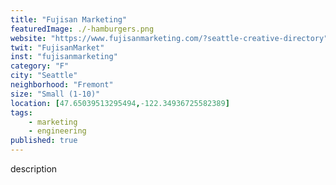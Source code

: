 ```yaml
---
title: "Fujisan Marketing"
featuredImage: ./-hamburgers.png
website: "https://www.fujisanmarketing.com/?seattle-creative-directory"
twit: "FujisanMarket"
inst: "fujisanmarketing"
category: "F"
city: "Seattle"
neighborhood: "Fremont"
size: "Small (1-10)"
location: [47.65039513295494,-122.34936725582389]
tags:
    - marketing
    - engineering
published: true
---
```


description

